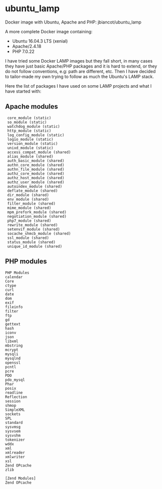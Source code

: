# ubuntu_lamp
Docker image with Ubuntu, Apache and PHP: jbiancot/ubuntu_lamp

A more complete Docker image containing:

* Ubuntu 16.04.3 LTS (xenial)
* Apache/2.4.18
* PHP 7.0.22

I have tried some Docker LAMP images but they fall short, in many cases they have just basic Apache/PHP packages and it is hard to extend, or they do not follow conventions, e.g: path are different, etc.
Then I have decided to tailor-made my own trying to follow as much the Ubuntu's LAMP stack.

Here the list of packages I have used on some LAMP projects and what I have started with:

## Apache modules
```
 core_module (static)
 so_module (static)
 watchdog_module (static)
 http_module (static)
 log_config_module (static)
 logio_module (static)
 version_module (static)
 unixd_module (static)
 access_compat_module (shared)
 alias_module (shared)
 auth_basic_module (shared)
 authn_core_module (shared)
 authn_file_module (shared)
 authz_core_module (shared)
 authz_host_module (shared)
 authz_user_module (shared)
 autoindex_module (shared)
 deflate_module (shared)
 dir_module (shared)
 env_module (shared)
 filter_module (shared)
 mime_module (shared)
 mpm_prefork_module (shared)
 negotiation_module (shared)
 php7_module (shared)
 rewrite_module (shared)
 setenvif_module (shared)
 socache_shmcb_module (shared)
 ssl_module (shared)
 status_module (shared)
 unique_id_module (shared)
```

## PHP modules
```
PHP Modules
calendar
Core
ctype
curl
date
dom
exif
fileinfo
filter
ftp
gd
gettext
hash
iconv
json
libxml
mbstring
mcrypt
mysqli
mysqlnd
openssl
pcntl
pcre
PDO
pdo_mysql
Phar
posix
readline
Reflection
session
shmop
SimpleXML
sockets
SPL
standard
sysvmsg
sysvsem
sysvshm
tokenizer
wddx
xml
xmlreader
xmlwriter
xsl
Zend OPcache
zlib

[Zend Modules]
Zend OPcache
```
